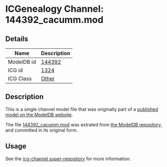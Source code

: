# ICGenealogy Channel: 144392\_cacumm.mod

## Details

Name | Description
---- | -----------
ModelDB id | [144392](http://senselab.med.yale.edu/ModelDB/ShowModel.cshtml?model=144392)
ICG id | [1324](http://icg.neurotheory.ox.ac.uk/channels/other/1324)
ICG Class | [Other](http://icg.neurotheory.ox.ac.uk/channels/other)

## Description

This is a single channel model file that was originally part of a [published model on the ModelDB website](http://senselab.med.yale.edu/mModelDB/ShowModel.cshtml?model=144392).

The file [144392\_cacumm.mod](144392_cacumm.mod) was extrated from [the ModelDB repository](http://senselab.med.yale.edu/ModelDB/ShowModel.cshtml?model=144392), and committed in its original form.

## Usage

See the [icg-channel super-repository](https://github.com/icgenealogy/icg-channels) for more information.